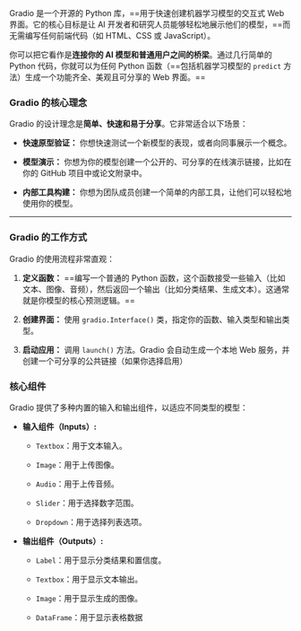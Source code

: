 Gradio 是一个开源的 Python 库，==用于快速创建机器学习模型的交互式 Web 界面。它的核心目标是让 AI 开发者和研究人员能够轻松地展示他们的模型，==而无需编写任何前端代码（如 HTML、CSS 或 JavaScript）。

你可以把它看作是**连接你的 AI 模型和普通用户之间的桥梁**。通过几行简单的 Python 代码，你就可以为任何 Python 函数（==包括机器学习模型的 `predict` 方法）生成一个功能齐全、美观且可分享的 Web 界面。==


### Gradio 的核心理念

Gradio 的设计理念是**简单、快速和易于分享**。它非常适合以下场景：

- **快速原型验证：** 你想快速测试一个新模型的表现，或者向同事展示一个概念。
    
- **模型演示：** 你想为你的模型创建一个公开的、可分享的在线演示链接，比如在你的 GitHub 项目中或论文附录中。
    
- **内部工具构建：** 你想为团队成员创建一个简单的内部工具，让他们可以轻松地使用你的模型。
    

---

### Gradio 的工作方式

Gradio 的使用流程非常直观：

1. **定义函数：** ==编写一个普通的 Python 函数，这个函数接受一些输入（比如文本、图像、音频），然后返回一个输出（比如分类结果、生成文本）。这通常就是你模型的核心预测逻辑。==
    
2. **创建界面：** 使用 `gradio.Interface()` 类，指定你的函数、输入类型和输出类型。
    
3. **启动应用：** 调用 `launch()` 方法。Gradio 会自动生成一个本地 Web 服务，并创建一个可分享的公共链接（如果你选择启用）


### 核心组件

Gradio 提供了多种内置的输入和输出组件，以适应不同类型的模型：

- **输入组件（Inputs）:**
    
    - `Textbox`：用于文本输入。
        
    - `Image`：用于上传图像。
        
    - `Audio`：用于上传音频。
        
    - `Slider`：用于选择数字范围。
        
    - `Dropdown`：用于选择列表选项。
        
- **输出组件（Outputs）:**
    
    - `Label`：用于显示分类结果和置信度。
        
    - `Textbox`：用于显示文本输出。
        
    - `Image`：用于显示生成的图像。
        
    - `DataFrame`：用于显示表格数据